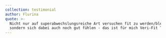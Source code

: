 ```yaml
---
collection: testimonial
author: Flurina
quote: >-
  Nicht nur auf superabwechslungsreiche Art versuchen fit zu werden/bleiben,
  sondern sich dabei auch noch gut fühlen - das ist für mich Veri-Fit Training!
---
```


